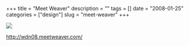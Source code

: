 +++
title = "Meet Weaver"
description = ""
tags = []
date = "2008-01-25"
categories = ["design"]
slug = "meet-weaver"
+++


 

  <div id="screens-thumbs" class="clearfix">
    <div class="txt-center" id="design-submission"><a href="http://wdn08.meetweaver.com/"><img id='bluga-thumbnail-1074' class='bluga-thumbnail large' src='/media/bluga/
wt47f281faeaf82_0.jpg'/></a></div>  
  </div>   
<p><a href="http://wdn08.meetweaver.com/">http://wdn08.meetweaver.com/</a></p>




